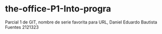 # the-office-P1-Into-progra
Parcial 1 de GIT, nombre de serie favorita para URL, Daniel Eduardo Bautista Fuentes 2121323
